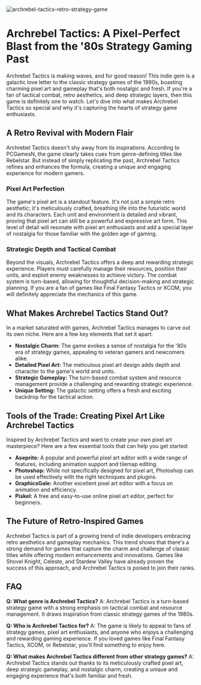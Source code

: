 ![archrebel-tactics-retro-strategy-game](https://images.pexels.com/photos/3482444/pexels-photo-3482444.jpeg?auto=compress&cs=tinysrgb&fit=crop&h=627&w=1200)

# Archrebel Tactics: A Pixel-Perfect Blast from the '80s Strategy Gaming Past

Archrebel Tactics is making waves, and for good reason! This indie gem is a galactic love letter to the classic strategy games of the 1980s, boasting charming pixel art and gameplay that's both nostalgic and fresh. If you're a fan of tactical combat, retro aesthetics, and deep strategic layers, then this game is definitely one to watch. Let's dive into what makes Archrebel Tactics so special and why it's capturing the hearts of strategy game enthusiasts.

## A Retro Revival with Modern Flair

Archrebel Tactics doesn't shy away from its inspirations. According to PCGamesN, the game clearly takes cues from genre-defining titles like Rebelstar. But instead of simply replicating the past, Archrebel Tactics refines and enhances the formula, creating a unique and engaging experience for modern gamers.

### Pixel Art Perfection

The game's pixel art is a standout feature. It's not just a simple retro aesthetic; it's meticulously crafted, breathing life into the futuristic world and its characters. Each unit and environment is detailed and vibrant, proving that pixel art can still be a powerful and expressive art form. This level of detail will resonate with pixel art enthusiasts and add a special layer of nostalgia for those familiar with the golden age of gaming.

### Strategic Depth and Tactical Combat

Beyond the visuals, Archrebel Tactics offers a deep and rewarding strategic experience. Players must carefully manage their resources, position their units, and exploit enemy weaknesses to achieve victory. The combat system is turn-based, allowing for thoughtful decision-making and strategic planning. If you are a fan of games like Final Fantasy Tactics or XCOM, you will definitely appreciate the mechanics of this game.

## What Makes Archrebel Tactics Stand Out?

In a market saturated with games, Archrebel Tactics manages to carve out its own niche. Here are a few key elements that set it apart:

*   **Nostalgic Charm:** The game evokes a sense of nostalgia for the '80s era of strategy games, appealing to veteran gamers and newcomers alike.
*   **Detailed Pixel Art:** The meticulous pixel art design adds depth and character to the game's world and units.
*   **Strategic Gameplay:** The turn-based combat system and resource management provide a challenging and rewarding strategic experience.
*   **Unique Setting:** The galactic setting offers a fresh and exciting backdrop for the tactical action.

## Tools of the Trade: Creating Pixel Art Like Archrebel Tactics

Inspired by Archrebel Tactics and want to create your own pixel art masterpiece? Here are a few essential tools that can help you get started:

*   **Aseprite:** A popular and powerful pixel art editor with a wide range of features, including animation support and tilemap editing.
*   **Photoshop:** While not specifically designed for pixel art, Photoshop can be used effectively with the right techniques and plugins.
*   **GraphicsGale:** Another excellent pixel art editor with a focus on animation and efficiency.
*   **Piskel:** A free and easy-to-use online pixel art editor, perfect for beginners.

## The Future of Retro-Inspired Games

Archrebel Tactics is part of a growing trend of indie developers embracing retro aesthetics and gameplay mechanics. This trend shows that there's a strong demand for games that capture the charm and challenge of classic titles while offering modern enhancements and innovations. Games like Shovel Knight, Celeste, and Stardew Valley have already proven the success of this approach, and Archrebel Tactics is poised to join their ranks.

## FAQ

**Q: What genre is Archrebel Tactics?**
A: Archrebel Tactics is a turn-based strategy game with a strong emphasis on tactical combat and resource management. It draws inspiration from classic strategy games of the 1980s.

**Q: Who is Archrebel Tactics for?**
A: The game is likely to appeal to fans of strategy games, pixel art enthusiasts, and anyone who enjoys a challenging and rewarding gaming experience. If you loved games like Final Fantasy Tactics, XCOM, or Rebelstar, you'll find something to enjoy here.

**Q: What makes Archrebel Tactics different from other strategy games?**
A: Archrebel Tactics stands out thanks to its meticulously crafted pixel art, deep strategic gameplay, and nostalgic charm, creating a unique and engaging experience that's both familiar and fresh.
